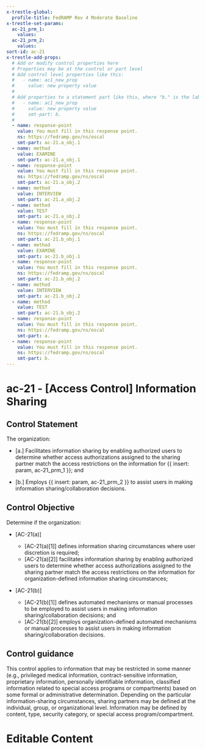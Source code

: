 ```yaml
---
x-trestle-global:
  profile-title: FedRAMP Rev 4 Moderate Baseline
x-trestle-set-params:
  ac-21_prm_1:
    values:
  ac-21_prm_2:
    values:
sort-id: ac-21
x-trestle-add-props:
  # Add or modify control properties here
  # Properties may be at the control or part level
  # Add control level properties like this:
  #   - name: ac1_new_prop
  #     value: new property value
  #
  # Add properties to a statement part like this, where "b." is the label of the target statement part
  #   - name: ac1_new_prop
  #     value: new property value
  #     smt-part: b.
  #
  - name: response-point
    value: You must fill in this response point.
    ns: https://fedramp.gov/ns/oscal
    smt-part: ac-21.a_obj.1
  - name: method
    value: EXAMINE
    smt-part: ac-21.a_obj.1
  - name: response-point
    value: You must fill in this response point.
    ns: https://fedramp.gov/ns/oscal
    smt-part: ac-21.a_obj.2
  - name: method
    value: INTERVIEW
    smt-part: ac-21.a_obj.2
  - name: method
    value: TEST
    smt-part: ac-21.a_obj.2
  - name: response-point
    value: You must fill in this response point.
    ns: https://fedramp.gov/ns/oscal
    smt-part: ac-21.b_obj.1
  - name: method
    value: EXAMINE
    smt-part: ac-21.b_obj.1
  - name: response-point
    value: You must fill in this response point.
    ns: https://fedramp.gov/ns/oscal
    smt-part: ac-21.b_obj.2
  - name: method
    value: INTERVIEW
    smt-part: ac-21.b_obj.2
  - name: method
    value: TEST
    smt-part: ac-21.b_obj.2
  - name: response-point
    value: You must fill in this response point.
    ns: https://fedramp.gov/ns/oscal
    smt-part: a.
  - name: response-point
    value: You must fill in this response point.
    ns: https://fedramp.gov/ns/oscal
    smt-part: b.
---
```


# ac-21 - \[Access Control\] Information Sharing

## Control Statement

The organization:

- \[a.\] Facilitates information sharing by enabling authorized users to determine whether access authorizations assigned to the sharing partner match the access restrictions on the information for {{ insert: param, ac-21_prm_1 }}; and

- \[b.\] Employs {{ insert: param, ac-21_prm_2 }} to assist users in making information sharing/collaboration decisions.

## Control Objective

Determine if the organization:

- \[AC-21(a)\]

  - \[AC-21(a)[1]\] defines information sharing circumstances where user discretion is required;
  - \[AC-21(a)[2]\] facilitates information sharing by enabling authorized users to determine whether access authorizations assigned to the sharing partner match the access restrictions on the information for organization-defined information sharing circumstances;

- \[AC-21(b)\]

  - \[AC-21(b)[1]\] defines automated mechanisms or manual processes to be employed to assist users in making information sharing/collaboration decisions; and
  - \[AC-21(b)[2]\] employs organization-defined automated mechanisms or manual processes to assist users in making information sharing/collaboration decisions.

## Control guidance

This control applies to information that may be restricted in some manner (e.g., privileged medical information, contract-sensitive information, proprietary information, personally identifiable information, classified information related to special access programs or compartments) based on some formal or administrative determination. Depending on the particular information-sharing circumstances, sharing partners may be defined at the individual, group, or organizational level. Information may be defined by content, type, security category, or special access program/compartment.

# Editable Content

<!-- Make additions and edits below -->
<!-- The above represents the contents of the control as received by the profile, prior to additions. -->
<!-- If the profile makes additions to the control, they will appear below. -->
<!-- The above markdown may not be edited but you may edit the content below, and/or introduce new additions to be made by the profile. -->
<!-- If there is a yaml header at the top, parameter values may be edited. Use --set-parameters to incorporate the changes during assembly. -->
<!-- The content here will then replace what is in the profile for this control, after running profile-assemble. -->
<!-- The added parts in the profile for this control are below.  You may edit them and/or add new ones. -->
<!-- Each addition must have a heading either of the form ## Control my_addition_name -->
<!-- or ## Part a. (where the a. refers to one of the control statement labels.) -->
<!-- "## Control" parts are new parts added after the statement part. -->
<!-- "## Part" parts are new parts added into the top-level statement part with that label. -->
<!-- Subparts may be added with nested hash levels of the form ### My Subpart Name -->
<!-- underneath the parent ## Control or ## Part being added -->
<!-- See https://ibm.github.io/compliance-trestle/tutorials/ssp_profile_catalog_authoring/ssp_profile_catalog_authoring for guidance. -->
